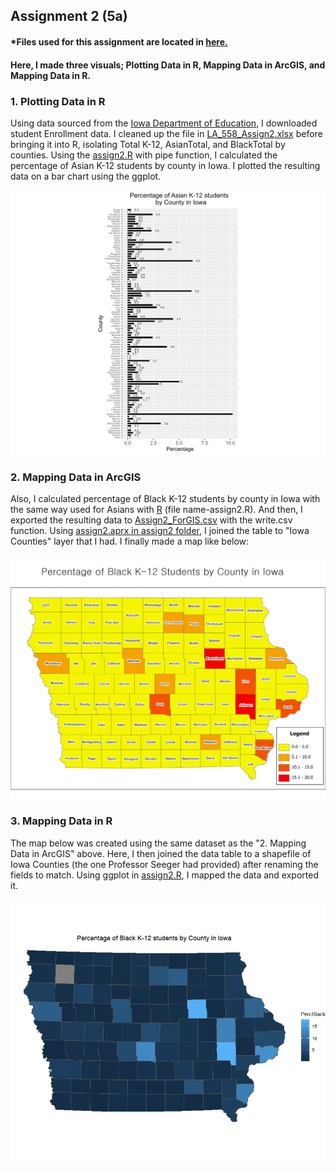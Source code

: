 ## Assignment 2 (5a)

#### *Files used for this assignment are located in <a href="https://github.com/son1101/LA558_Son/tree/main/assignments/assign2" target="_blank">here.</a> 
#### Here, I made three visuals; Plotting Data in R, Mapping Data in ArcGIS, and Mapping Data in R. 


### 1. Plotting Data in R


Using data sourced from the [Iowa Department of Education](https://educateiowa.gov/data-reporting/education-statistics-pk-12), I downloaded student Enrollment data. I cleaned up the file in [LA_558_Assign2.xlsx](assign2/LA558_Assign2.xlsx) before bringing it into R, isolating Total K-12, AsianTotal, and BlackTotal by counties. Using the [assign2.R](assign2/assign2.R) with pipe function, I calculated the percentage of Asian K-12 students by county in Iowa. I plotted the resulting data on a bar chart using the ggplot. 

![Plot1](assign2/BarPlot_Assign2.png)


### 2. Mapping Data in ArcGIS

Also, I calculated percentage of Black K-12 students by county in Iowa with the same way used for Asians with [R](assign2/assign2.R) (file name-assign2.R). And then, I exported the resulting data to [Assign2_ForGIS.csv](assign2/Assign2_ForGIS.csv) with the write.csv function. Using [assign2.aprx in assign2 folder](assign2/assign2), I joined the table to "Iowa Counties" layer that I had. I finally made a map like below:


![Map1](assign2/Map_Assign2.jpg)


### 3. Mapping Data in R

The map below was created using the same dataset as the "2. Mapping Data in ArcGIS" above. Here, I then joined the data table to a shapefile of Iowa Counties (the one Professor Seeger had provided) after renaming the fields to match. Using ggplot in [assign2.R](assign2/assign2.R), I mapped the data and exported it.

![Map1](assign2/Map_Assign2_2.png)


